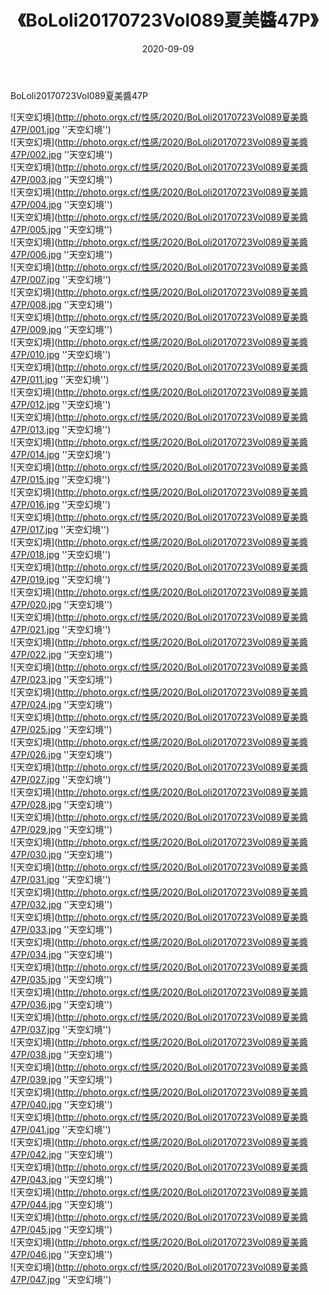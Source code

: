 ﻿---
layout: post
title:  《BoLoli20170723Vol089夏美醬47P》
date:   2020-09-09
image: http://photo.orgx.cf/性感/2020/BoLoli20170723Vol089夏美醬47P/000.jpg
categories: [美女, 性感, 泳衣]
---

BoLoli20170723Vol089夏美醬47P



![天空幻境](http://photo.orgx.cf/性感/2020/BoLoli20170723Vol089夏美醬47P/001.jpg ''天空幻境'') <br>
![天空幻境](http://photo.orgx.cf/性感/2020/BoLoli20170723Vol089夏美醬47P/002.jpg ''天空幻境'') <br>
![天空幻境](http://photo.orgx.cf/性感/2020/BoLoli20170723Vol089夏美醬47P/003.jpg ''天空幻境'') <br>
![天空幻境](http://photo.orgx.cf/性感/2020/BoLoli20170723Vol089夏美醬47P/004.jpg ''天空幻境'') <br>
![天空幻境](http://photo.orgx.cf/性感/2020/BoLoli20170723Vol089夏美醬47P/005.jpg ''天空幻境'') <br>
![天空幻境](http://photo.orgx.cf/性感/2020/BoLoli20170723Vol089夏美醬47P/006.jpg ''天空幻境'') <br>
![天空幻境](http://photo.orgx.cf/性感/2020/BoLoli20170723Vol089夏美醬47P/007.jpg ''天空幻境'') <br>
![天空幻境](http://photo.orgx.cf/性感/2020/BoLoli20170723Vol089夏美醬47P/008.jpg ''天空幻境'') <br>
![天空幻境](http://photo.orgx.cf/性感/2020/BoLoli20170723Vol089夏美醬47P/009.jpg ''天空幻境'') <br>
![天空幻境](http://photo.orgx.cf/性感/2020/BoLoli20170723Vol089夏美醬47P/010.jpg ''天空幻境'') <br>
![天空幻境](http://photo.orgx.cf/性感/2020/BoLoli20170723Vol089夏美醬47P/011.jpg ''天空幻境'') <br>
![天空幻境](http://photo.orgx.cf/性感/2020/BoLoli20170723Vol089夏美醬47P/012.jpg ''天空幻境'') <br>
![天空幻境](http://photo.orgx.cf/性感/2020/BoLoli20170723Vol089夏美醬47P/013.jpg ''天空幻境'') <br>
![天空幻境](http://photo.orgx.cf/性感/2020/BoLoli20170723Vol089夏美醬47P/014.jpg ''天空幻境'') <br>
![天空幻境](http://photo.orgx.cf/性感/2020/BoLoli20170723Vol089夏美醬47P/015.jpg ''天空幻境'') <br>
![天空幻境](http://photo.orgx.cf/性感/2020/BoLoli20170723Vol089夏美醬47P/016.jpg ''天空幻境'') <br>
![天空幻境](http://photo.orgx.cf/性感/2020/BoLoli20170723Vol089夏美醬47P/017.jpg ''天空幻境'') <br>
![天空幻境](http://photo.orgx.cf/性感/2020/BoLoli20170723Vol089夏美醬47P/018.jpg ''天空幻境'') <br>
![天空幻境](http://photo.orgx.cf/性感/2020/BoLoli20170723Vol089夏美醬47P/019.jpg ''天空幻境'') <br>
![天空幻境](http://photo.orgx.cf/性感/2020/BoLoli20170723Vol089夏美醬47P/020.jpg ''天空幻境'') <br>
![天空幻境](http://photo.orgx.cf/性感/2020/BoLoli20170723Vol089夏美醬47P/021.jpg ''天空幻境'') <br>
![天空幻境](http://photo.orgx.cf/性感/2020/BoLoli20170723Vol089夏美醬47P/022.jpg ''天空幻境'') <br>
![天空幻境](http://photo.orgx.cf/性感/2020/BoLoli20170723Vol089夏美醬47P/023.jpg ''天空幻境'') <br>
![天空幻境](http://photo.orgx.cf/性感/2020/BoLoli20170723Vol089夏美醬47P/024.jpg ''天空幻境'') <br>
![天空幻境](http://photo.orgx.cf/性感/2020/BoLoli20170723Vol089夏美醬47P/025.jpg ''天空幻境'') <br>
![天空幻境](http://photo.orgx.cf/性感/2020/BoLoli20170723Vol089夏美醬47P/026.jpg ''天空幻境'') <br>
![天空幻境](http://photo.orgx.cf/性感/2020/BoLoli20170723Vol089夏美醬47P/027.jpg ''天空幻境'') <br>
![天空幻境](http://photo.orgx.cf/性感/2020/BoLoli20170723Vol089夏美醬47P/028.jpg ''天空幻境'') <br>
![天空幻境](http://photo.orgx.cf/性感/2020/BoLoli20170723Vol089夏美醬47P/029.jpg ''天空幻境'') <br>
![天空幻境](http://photo.orgx.cf/性感/2020/BoLoli20170723Vol089夏美醬47P/030.jpg ''天空幻境'') <br>
![天空幻境](http://photo.orgx.cf/性感/2020/BoLoli20170723Vol089夏美醬47P/031.jpg ''天空幻境'') <br>
![天空幻境](http://photo.orgx.cf/性感/2020/BoLoli20170723Vol089夏美醬47P/032.jpg ''天空幻境'') <br>
![天空幻境](http://photo.orgx.cf/性感/2020/BoLoli20170723Vol089夏美醬47P/033.jpg ''天空幻境'') <br>
![天空幻境](http://photo.orgx.cf/性感/2020/BoLoli20170723Vol089夏美醬47P/034.jpg ''天空幻境'') <br>
![天空幻境](http://photo.orgx.cf/性感/2020/BoLoli20170723Vol089夏美醬47P/035.jpg ''天空幻境'') <br>
![天空幻境](http://photo.orgx.cf/性感/2020/BoLoli20170723Vol089夏美醬47P/036.jpg ''天空幻境'') <br>
![天空幻境](http://photo.orgx.cf/性感/2020/BoLoli20170723Vol089夏美醬47P/037.jpg ''天空幻境'') <br>
![天空幻境](http://photo.orgx.cf/性感/2020/BoLoli20170723Vol089夏美醬47P/038.jpg ''天空幻境'') <br>
![天空幻境](http://photo.orgx.cf/性感/2020/BoLoli20170723Vol089夏美醬47P/039.jpg ''天空幻境'') <br>
![天空幻境](http://photo.orgx.cf/性感/2020/BoLoli20170723Vol089夏美醬47P/040.jpg ''天空幻境'') <br>
![天空幻境](http://photo.orgx.cf/性感/2020/BoLoli20170723Vol089夏美醬47P/041.jpg ''天空幻境'') <br>
![天空幻境](http://photo.orgx.cf/性感/2020/BoLoli20170723Vol089夏美醬47P/042.jpg ''天空幻境'') <br>
![天空幻境](http://photo.orgx.cf/性感/2020/BoLoli20170723Vol089夏美醬47P/043.jpg ''天空幻境'') <br>
![天空幻境](http://photo.orgx.cf/性感/2020/BoLoli20170723Vol089夏美醬47P/044.jpg ''天空幻境'') <br>
![天空幻境](http://photo.orgx.cf/性感/2020/BoLoli20170723Vol089夏美醬47P/045.jpg ''天空幻境'') <br>
![天空幻境](http://photo.orgx.cf/性感/2020/BoLoli20170723Vol089夏美醬47P/046.jpg ''天空幻境'') <br>
![天空幻境](http://photo.orgx.cf/性感/2020/BoLoli20170723Vol089夏美醬47P/047.jpg ''天空幻境'') <br>
